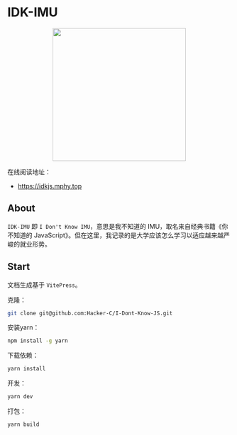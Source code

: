# IDK-IMU

<p align="center"><img src="https://s2.loli.net/2023/08/16/1gUJBvzx8y2QG3I.jpg" width="300"></p>

在线阅读地址：
- https://idkjs.mphy.top

## About

`IDK-IMU` 即 `I Don't Know IMU`，意思是我不知道的 IMU，取名来自经典书籍《你不知道的 JavaScript》。但在这里，我记录的是大学应该怎么学习以适应越来越严峻的就业形势。

## Start

文档生成基于 `VitePress`。

克隆：
```bash
git clone git@github.com:Hacker-C/I-Dont-Know-JS.git
```

安装yarn：
```bash
npm install -g yarn
```
下载依赖：
```bash
yarn install
```

开发：
```bash
yarn dev
```

打包：
```bash
yarn build
```





